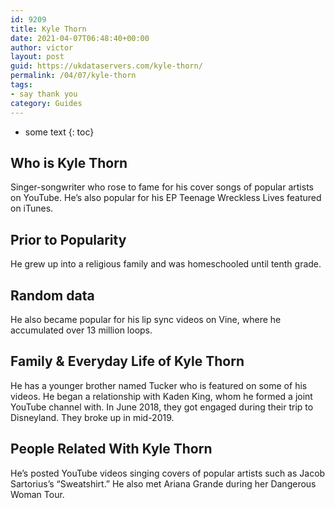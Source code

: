 ```yaml
---
id: 9209
title: Kyle Thorn
date: 2021-04-07T06:48:40+00:00
author: victor
layout: post
guid: https://ukdataservers.com/kyle-thorn/
permalink: /04/07/kyle-thorn
tags:
- say thank you
category: Guides
---
```


* some text
{: toc}


## Who is Kyle Thorn



Singer-songwriter who rose to fame for his cover songs of popular artists on YouTube. He&#8217;s also popular for his EP Teenage Wreckless Lives featured on iTunes.

                
                
                
## Prior to Popularity



He grew up into a religious family and was homeschooled until tenth grade.

                
                
                
## Random data



He also became popular for his lip sync videos on Vine, where he accumulated over 13 million loops.

                
                
                
## Family & Everyday Life of Kyle Thorn



He has a younger brother named Tucker who is featured on some of his videos. He began a relationship with Kaden King, whom he formed a joint YouTube channel with. In June 2018, they got engaged during their trip to Disneyland. They broke up in mid-2019. 

                
                
                
## People Related With Kyle Thorn



He&#8217;s posted YouTube videos singing covers of popular artists such as Jacob Sartorius&#8217;s &#8220;Sweatshirt.&#8221; He also met Ariana Grande during her Dangerous Woman Tour.

                
              
            
          
          
          